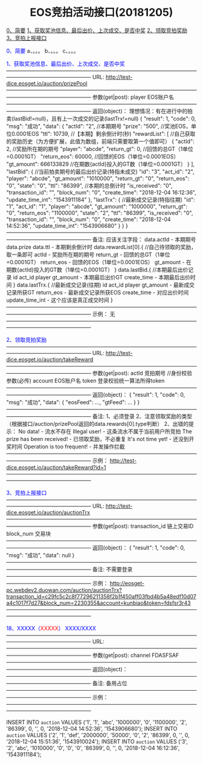 <h1><center>EOS竞拍活动接口(20181205)</center></h1>


<a href="#a0">0、简要</a>
<a href="#a1">1、获取奖池信息、最后出价、上次成交、是否中奖</a>
<a href="#a2">2、领取竞拍奖励</a>
<a href="#a3">3、竞拍上报接口</a>



<font id="a0" color="blue">0、简要</font>
    a、。。。
    b、。。。
    c、。。。






<font id="a1" color="blue">1、获取奖池信息、最后出价、上次成交、是否中奖</font>
    ————————————————————————————————————————————————————
    URL:
        http://test-dice.eosget.io/auction/prizePool
    ————————————————————————————————————————————————————
    参数(get|post):
        player      EOS账户名
    ————————————————————————————————————————————————————
    返回(object)：
        理想情况：有在进行中的拍卖(lastBid!=null)，且有上一次成交的记录(lastTrx!=null)
        {
            "result": 1,
            "code": 0,
            "msg": "成功",
            "data": {
                "actId": "2", //本期期号
                "prize": "500",  //奖池EOS，单位0.0001EOS
                "ttl": 10739, //【本期】剩余倒计时(秒)
                "rewardList": [ //自己获取的奖励历史（为方便扩展，此值为数组，前端只需要取第一个值即可）
                    {
                        "actId": 2, //奖励所在期的期号
                        "player": "abcde",
                        "return_gt": 0,  //回馈的总GT（1单位=0.0001GT）
                        "return_eos": 60000, //回馈的EOS（1单位=0.0001EOS）
                        "gt_amount": 666133829 //在期数{actId}投入的GT数（1单位=0.0001GT）
                    }
                ],
                "lastBid": {  //当前拍卖期号的最后出价记录(特指未成交)
                    "id": "3",
                    "act_id": "2",
                    "player": "abcde",
                    "gt_amount": "1010000",
                    "return_gt": "0",
                    "return_eos": "0",
                    "state": "0",
                    "ttl": "86399", //本期的总倒计时
                    "is_received": "0",
                    "transaction_id": "",
                    "block_num": "0",
                    "create_time": "2018-12-04 16:12:36",
                    "update_time_int": "1543911184"
                },
                "lastTrx": { //最新成交记录(特指往期)
                    "id": "1",
                    "act_id": "1",
                    "player": "abcde",
                    "gt_amount": "1000000",
                    "return_gt": "0",
                    "return_eos": "1100000", 
                    "state": "2",
                    "ttl": "86399",
                    "is_received": "0", 
                    "transaction_id": "",
                    "block_num": "0",
                    "create_time": "2018-12-04 14:52:36",
                    "update_time_int": "1543906680"
                }
            }
        }
    ————————————————————————————————————————————————————
    备注: 
        应该关注字段：
            data.actId - 本期期号
            data.prize
            data.ttl - 本期剩余倒计时
            data.rewardList[0].{ //自己待领取的奖励，取一条即可
                actId - 奖励所在期的期号
                return_gt - 回馈的总GT（1单位=0.0001GT）
                return_eos - 回馈的EOS（1单位=0.0001EOS）
                gt_amount - 在期数{actId}投入的GT数（1单位=0.0001GT）
            }
            data.lastBid.{ //本期最后出价记录
                id
                act_id
                player
                gt_amount - 本期最后出价GT
                create_time - 本期最后出价时间
            }
            data.lastTrx.{ //最新成交记录(往期)
                id
                act_id
                player
                gt_amount - 最新成交记录所获GT
                return_eos - 最新成交记录所获EOS
                create_time - 对应出价时间
                update_time_int - 这个应该是真正成交时间
            }
    ————————————————————————————————————————————————————
    示例：
        无
    ————————————————————————————————————————————————————





<font id="a2" color="blue">2、领取竞拍奖励</font>
    ————————————————————————————————————————————————————
    URL:
        http://test-dice.eosget.io/auction/takeReward
    ————————————————————————————————————————————————————
    参数(get|post):
        actId       竞拍期号
        //身份校验参数(必传)
        account     EOS账户名
        token       登录校验统一算法所得token
    ————————————————————————————————————————————————————
    返回(object)：
        {
            "result": 1,
            "code": 0,
            "msg": "成功",
            "data": {
                "eosFeed": ...,
                "gtFeed": ...
            }
        }
    ————————————————————————————————————————————————————
    备注: 
        1、必须登录
        2、注意领取奖励的类型（根据接口/auction/prizePool返回的data.rewards[0].type判断）
        2、出错的提示：
            No data! - 流水不存在
            Illegal user!  - 这条流水不属于当前用户所竞拍
            The prize has been received! - 已领取奖励，不必重复
            It\'s not time yet!  - 还没到开奖时间
            Operation is too frequent! - 并发操作拦截
    ————————————————————————————————————————————————————
    示例：
        http://test-dice.eosget.io/auction/takeReward?id=1
    ————————————————————————————————————————————————————






<font id="a3" color="blue">3、竞拍上报接口</font>
    ————————————————————————————————————————————————————
    URL:
        http://test-dice.eosget.io/auction/auctionTrx
    ————————————————————————————————————————————————————
    参数(get|post):
        transaction_id     链上交易ID
        block_num          交易块
    ————————————————————————————————————————————————————
    返回(object)：
        {
            "result": 1,
            "code": 0,
            "msg": "成功",
            "data": null
        }
    ————————————————————————————————————————————————————
    备注: 
        不需要登录
    ————————————————————————————————————————————————————
    示例：
        http://eosget-pc.webdev2.duowan.com/auction/auctionTrx?transaction_id=c29fc5c2c8f77296211358f2b1f450aff03fbd4b5a48edf10d07a4c1017f7d27&block_num=2230355&account=kunbiao&token=fdsfsr3r43
    ————————————————————————————————————————————————————

















<font id="a99" color="blue">18、XXXXX（<font color="red">XXXXX</font>） XXXX/XXXX </font>
    ————————————————————————————————————————————————————
    URL:
    ————————————————————————————————————————————————————
    参数(get|post):
        channel     FDASFSAF
    ————————————————————————————————————————————————————
    返回(object)：
    ————————————————————————————————————————————————————
    备注: 
        备用占位
    ————————————————————————————————————————————————————
    示例：
    ————————————————————————————————————————————————————








INSERT INTO `auction` VALUES ('1', '1', 'abc',  '1000000', '0',     '1100000',  '2', '86399', 0, '', 0, '2018-12-04 14:52:36', '1543906680');
INSERT INTO `auction` VALUES ('2', '1', 'def',      '2000000', '50000', '0',        '2', '86399', 0, '', 0, '2018-12-04 15:51:36', '1543910024');
INSERT INTO `auction` VALUES ('3', '2', 'abc',  '1010000', '0',     '0',        '0', '86399', 0, '', 0, '2018-12-04 16:12:36', '1543911184');

